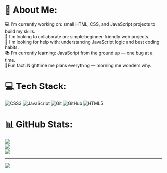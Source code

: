# 💫 About Me:
💻 I'm currently working on: small HTML, CSS, and JavaScript projects to build my skills.
<br>🤝 I'm looking to collaborate on: simple beginner-friendly web projects.
<br>🧩 I'm looking for help with: understanding JavaScript logic and best coding habits.
<br>📚 I'm currently learning: JavaScript from the ground up — one bug at a time.
<br>🎯Fun fact: Nighttime me plans everything — morning me wonders why.


# 💻 Tech Stack:
![CSS3](https://img.shields.io/badge/css3-%231572B6.svg?style=plastic&logo=css3&logoColor=white) ![JavaScript](https://img.shields.io/badge/javascript-%23323330.svg?style=plastic&logo=javascript&logoColor=%23F7DF1E) ![Git](https://img.shields.io/badge/git-%23F05033.svg?style=plastic&logo=git&logoColor=white) ![GitHub](https://img.shields.io/badge/github-%23121011.svg?style=plastic&logo=github&logoColor=white) ![HTML5](https://img.shields.io/badge/html5-%23E34F26.svg?style=plastic&logo=html5&logoColor=white)
# 📊 GitHub Stats:
![](https://github-readme-stats.vercel.app/api?username=E-Shkurti&theme=gruvbox&hide_border=false&include_all_commits=false&count_private=false)<br/>
![](https://nirzak-streak-stats.vercel.app/?user=E-Shkurti&theme=gruvbox&hide_border=false)<br/>
![](https://github-readme-stats.vercel.app/api/top-langs/?username=E-Shkurti&theme=gruvbox&hide_border=false&include_all_commits=false&count_private=false&layout=compact)

---
[![](https://visitcount.itsvg.in/api?id=E-Shkurti&icon=0&color=0)](https://visitcount.itsvg.in)
